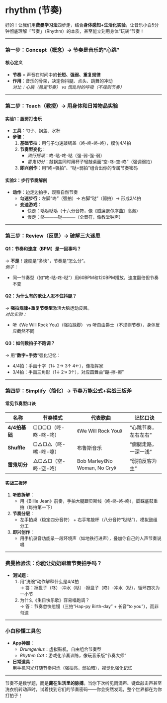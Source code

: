 # rhythm (节奏)

好的！让我们用**费曼学习法**四步走，结合**身体感知+生活化实验**，让音乐小白5分钟彻底理解「节奏」（Rhythm）的本质，甚至能立刻用身体“玩转”节奏！

---

### **第一步：Concept（概念）→ 节奏是音乐的“心跳”**
#### **核心定义**
- **节奏** = 声音在时间中的**长短、强弱、重复规律**  
- **作用**：音乐的骨架，决定你抖腿、点头、跳舞的冲动  
  *对比：心跳（稳定节奏） vs 慌乱时的呼吸（不规则节奏）*

---

### **第二步：Teach（教授）→ 用身体和日常物品实验**
#### **实验1：厨房打击乐**
- **工具**：勺子、锅盖、水杯  
- **步骤**：  
  1. **基础节拍**：用勺子匀速敲锅盖（咚-咚-咚-咚），模仿4/4拍  
  2. **节奏型变化**：  
     - *流行摇滚*：咚-哒-咚-哒（强-弱-强-弱）  
     - *雷鬼切分*：敲锅盖同时用杯子轻敲桌面“空-咚-空-咚”（强调弱拍）  
  3. **即兴创作**：用“咚=强拍”、“哒=弱拍”组合出你的专属节奏密码  

#### **实验2：步行节奏解剖**
- **动作**：边走边拍手，观察自然节奏  
  - **匀速步行**：左脚“咚”（强拍）→ 右脚“哒”（弱拍）→ 形成2/4拍  
  - **变速游戏**：  
    - 快走：哒哒哒哒（十六分音符，像《威廉退尔序曲》高潮）  
    - 慢走：咚———哒———（全音符，像教堂钟声）  

---

### **第三步：Review（反思）→ 破解三大迷思**
#### **Q1：节奏和速度（BPM）是一回事吗？**  
→ **不是**！速度是“多快”，节奏是“怎么分”。  
*例子：*  
- 同一节奏型（如“咚-哒-咚-哒”）用60BPM和120BPM播放，速度翻倍但节奏不变  

#### **Q2：为什么有的歌让人忍不住抖腿？**  
→ **强拍规律+重复节奏型**激活大脑运动皮层。  
*对比实验：*  
- 听《We Will Rock You》（强拍跺脚） vs 听自由爵士（不规则节奏），身体反应截然不同  

#### **Q3：如何数拍子不跑调？**  
→ 用“**数字+手势**”强化记忆：  
- 4/4拍：手画十字（1↓ 2→ 3↑ 4←），像指挥家  
- 3/4拍：手画三角形（1↓ 2↘ 3↑），对应圆舞曲“蹦-擦-擦”  

---

### **第四步：Simplify（简化）→ 节奏万能公式+实战三板斧**
#### **常见节奏型口诀**  
| **名称**      | **节奏模式**        | **代表歌曲**                   | **记忆口诀**         |
| ------------- | ------------------- | ------------------------------ | -------------------- |
| **4/4拍基础** | ▢▢▢▢（咚-咚-咚-咚） | 《We Will Rock You》           | “心跳节奏，左右左右” |
| **Shuffle**   | ▢△▢△（咚-嚓-咚-嚓） | 布鲁斯音乐                     | “瘸腿走路，一深一浅” |
| **雷鬼切分**  | △▢△▢（空-咚-空-咚） | Bob Marley《No Woman, No Cry》 | “弱拍反客为主”       |

#### **实战三板斧**  
1. **听歌拆解**：  
   - 用《Billie Jean》前奏，手拍大腿跟贝斯线（咚-咚-咚-咚），脚踩底鼓重拍（每拍第一下）  
2. **节奏分层**：  
   - 左手拍桌（稳定四分音符） + 右手笔敲杯（八分音符“哒哒”），模拟鼓组分工  
3. **即兴创作**：  
   - 用手机录音功能录一段环境声（如地铁行进声），叠加你自己的人声节奏说唱  

---

### **费曼检验法：你能让奶奶跟着节奏拍手吗？**  
- **测试题**：  
  1. 用“洗碗”动作解释什么是4/4拍  
  → 答：擦盘子（咚）-冲水（哒）-擦盘子（咚）-冲水（哒），循环四次为一小节  
  2. 为什么《生日快乐歌》容易唱跑调？  
  → 答：节奏忽快忽慢（三拍“Hap-py Birth-day” + 长音“to you”），而非匀速  

---

### **小白秒懂工具包**  
- **App神器**：  
  - *Drumgenius*：虚拟鼓机，自由组合节奏型  
  - *Rhythm Cat*：游戏化节奏训练，像玩音乐版“节奏大师”  
- **日常道具**：  
  用手机闪光灯随节奏闪烁（强拍亮，弱拍暗），视觉化强化记忆  

---

节奏不是数学题，而是**藏在生活里的脉搏**。当你下次听见雨滴声、键盘敲击声甚至洗衣机转动声时，试着找到它们的节奏密码——你会突然发现，整个世界都在为你打拍子！



